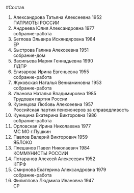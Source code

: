 #Состав
1. Александрова Татьяна Алексеевна 1952   
    ПАТРИОТЫ РОССИИ
2. Андреева Юлия Александровна 1977   
    собрание-работа
3. Беглова Эльвира Искяндяровна 1984   
    ЕР
4. Быстрова Галина Алексеевна 1951   
    собрание-дом
5. Васильева Мария Геннадьевна 1990   
    ЛДПР
6. Елизарова Ирина Евгеньевна 1955   
    собрание-работа
7. Жуковская Наталья Вениаминовна 1953   
    собрание-работа
8. Иванова Наталья Владимировна 1985   
    Трудовая партия России
9. Кузнецова Любовь Алексеевна 1957   
    Российская партия пенсионеров за справедливость
10. Куницина Екатерина Викторовна 1986   
    собрание-работа
11. Орловская Ирина Николаевна 1977   
    МС МО г.Пушкин
12. Павлов Валерий Викторович 1959   
    ЯБЛОКО
13. Плешанов Павел Николаевич 1984   
    КОММУНИСТЫ РОССИИ
14. Потаранов Алексей Алексеевич 1952   
    КПРФ
15. Смирнова Екатерина Александровна 1979   
    собрание-работа
16. Филиппова Людмила Ивановна 1947   
    СР
